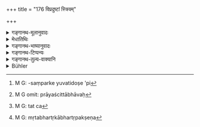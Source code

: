 +++
title = "176 विप्रदुष्टां स्त्रियम्"

+++

<details><summary>गङ्गानथ-मूलानुवादः</summary>

If the wife is particularly corrupt, her husband should keep her confined in one room, and should make her perform that penance which has been prescribed for males in cases of adultery.—(176)
</details>

<details><summary>मेधातिथिः</summary>

**वि**शेषेण **प्रदुष्टां** **निरुन्ध्यात्** पत्नीकार्येभ्यो निर्वर्तयेत् "अर्थस्य संग्रहे चैनाम्" (म्ध् ९.११) इत्यादिभ्यः । **एकवेश्मनीति** निगडबन्धे कर्तव्या । न स्वैरं भर्तृगृहे विहर्तुं लभेत । तत्र निरुद्धां प्रायश्चित्तं कारयेत् । 

- <u>किं</u> पुनः ।

- **<u>यत्</u> पुंसः परदारेषु** प्रायश्चित्तम् उपपातकं ब्राह्मणस्य तत्समानहीनजातीयासु पारदार्यम् इति । वर्णान्तराणां तद् एव । उत्तमागमने तु द्विगुणं वैश्यस्य त्रिगुणं ब्राह्मण्यां क्षत्रियस्य । तथायं विशेषो द्वे परदारे त्रीणि श्रोत्रियस्येति । शूद्रस्य ब्राह्मणीगमने महापातकप्रायश्चित्तम् । वैश्यस्य क्षत्रियागमन उपपातकं द्विगुणं त्रिगुणम् । केचित् तूत्तमागमने शूद्रस्य ब्राह्मणीवद् इच्छन्ति । "प्रातिलोम्ये वधः पुंसाम्" (य्ध् २.२८८) इति लिङ्गदर्शनात्, एतद् उक्तम् । दण्डेष्व् अपि विशेषो दर्शितः । यथैवोत्तमागमने पुंसां व्यवस्था तथैव स्त्रीणां हीनजातीयपुरुषसंपर्के चेति । दोषे ऽपि[^२७४] स्त्रीणाम् अर्धं प्रायश्चित्तम् । 


[^२७४]:
     M G: -saṃparke yuvatidoṣe 'pi

- प्रायश्चित्तार्धम् अर्हन्ति स्त्रियो रोगिण एव च ।

- बालश् चा षोडशाद् वर्षाद् अशीतिपरतः पुमान् ॥ 

- तथा दृष्टव्यभिचारायां गमने लघीयः । स्वैरिण्यां वृषल्याम् अवकीर्णः सचैलस्नानाद् उदकुम्भं दद्याद् ब्राह्मणाय । वैश्यायां चतुर्थकालाहारो ब्राह्मणं भोजयेत् । क्षत्रियायां त्रिरात्रोपोषणं यवाढकं दद्यात् । वैश्यवद् इत्य् अपि स्मर्यते । तद्वच् छूद्रम् आर्यायां द्रष्टव्यम् । ऋतौ वा गच्छतो गर्भम् आदधतो वा ।

- ब्राह्मणक्षत्रियविशां स्त्रियः शूद्रेण संगताः ।

- अप्रजाता विशुध्येयुः प्रायश्चित्तेत नेतरा ॥ (वध् २१.१२)

- अथ वा या एता न केनचिद् ऊह्यन्ते, वैश्येन चरन्ति, तद्गमने ऽस्ति प्रायश्चित्तं नेति संदेहः । 

- <u>कुतः</u> संशयः । 

- <u>दारशब्दस्य</u> संस्कारशब्दत्वात् । असति विवाहे न ता अस्य दारा इति व्यपदेशम् अर्हन्ति । पारदार्ये च प्रायश्चित्तम् । अतो नास्तीत्य् अवगच्छामः । यतस् तु "स्वदारनिरतः" (म्ध् ३.४५) इति नियमो विहितो ऽतो भवतीति मन्यामहे । 

- <u>किं</u> पुनर् अत्र युक्तम् ।

- <u>अस्तीति</u> ।

- <u>कुतः</u> ।

- <u>नियमस्य</u> विहितत्वात् । "अकुर्वन् विहितम्" (म्ध् ११.४३) इत्यादि, तदतिक्रमे प्रायश्चित्तस्मरणात् । मा भून् नामोपपातकम् । न तावता प्रायश्चित्ताभावः[^२७५] प्रायश्चित्तार्थम् उपपातकजातिभ्रंशकरादि परिगणितम् । सामान्यं तु निमित्तं सर्वत्राकुर्वन् विहितम् इत्यादि । 


[^२७५]:
     M G omit: prāyaścittābhāvaḥ

- उक्तं च प्राक् "स्वैरिणीत्यादि" ।

- <u>ननु</u>[^२७६] मृतभर्तृपक्षेण[^२७७] पितृपक्षेण वा संबद्धैव परदारव्यपदेश्या । अधिकाम् अविहारित्वात् स्वैरिण्यः । 


[^२७७]:
     M G: mṛtabhartṛkābhartṛpakṣeṇa


[^२७६]:
     M G: tat ca

- <u>सत्यम्</u> । वेश्यास्व् अपि स्वातन्त्र्यावलंबनः स्वैरिशब्दो न विरुध्यते ।

- अतश् च तासां सचैलस्नानोदकुम्भादिदानम् । 

- <u>तत्र केचिद्</u> आहुः । व्रतम् एतत् । तस्य "व्रतम्" (म्ध् ३.१) इत्य् उपक्रम्य "व्रतानीमानि धारयेत्" (म्ध् ४.१३) इति च यानि विहितानि तानि स्नातकव्रतानि, न सर्वपुरुषधर्मः ॥ ११.१७६ ॥
</details>

<details><summary>गङ्गानथ-भाष्यानुवादः</summary>

If she is ‘*particularly corrupt the husband should keep her confined*’—*i.e*., keep her away from all the duties of a wife’ such as ‘the collecting of wealth’ and so forth (described under 9.11).

‘*In one room*’—*i.e*., she should be kept in chains, and should not be permitted to roam about at will in her husband’s house.

While thus confined, she should be made to perform the necessary expiation.

“What expiation?”

‘*That penance which, has been prescribed for males in cases of adultery*’—that is, in the case of a Brāhmaṇa, adultery, when committed upon a woman of equal or inferior castes, is to be treated as a ‘minor offence,’ which involves the corresponding expiation. So also in the case of men of other castes; but when these latter commit the act on a woman of a superior caste, the expiation for the Vaiśya shall be double; it shall be triple in the case of a Kṣatriya misbehaving with a Brāhmaṇa woman. But for a Vedic scholar, the expiation shall be trebled;—when a Śūdra misbehaves with a Brāhmaṇa woman, the expiation is that which has been prescribed for ‘heinous offences’;—when a Vaiśya misbehaves with a Kṣatriya woman, it is to be treated as a ‘minor offence.’ All this distinction has been explained under ‘Punishments,’ The rules regarding women misbehaving with men of inferior castes shall be the same as those relating to men misbehaving with women of superior castes.

But though the offence may be equal, the corresponding expiation for women shall be only *half* (of what is prescribed for males);—‘women and sick men, boys up to the sixteenth year of age and men after or beyond the eightieth year are subject to only one-half of the prescribed expiation’—says a text

The expiation is lighter in the case of a woman whose unchastity is well known. For instance, if one misbehaves with an unchaste low-caste woman, he should bathe along with his clothes and give a water-jar to a Brāhmaṇa; and if with a similar Vaiśya woman, he should take food at the fourth meal-time and feed Brāhmaṇas; if with a Kṣatriya woman, he should fast for three days and should give a *yavāṭaka*. It has also been declared that he may be treated like a Vaiśya. The same should be understood to be the case with the wife of a Śūdra. In connection with people having intercourse with women during their courses or bringing about their conception, it has been declared that—‘if women of the Brāhmaṇa, Kṣatriya and Vaiśya castes, have intercourse with a Śūdra, they could be purified by expiations, if they have not conceived,—not otherwise.’

In the case of women who have not been wedded by any one, and live by prostitution, it is doubtful whether or not an expiation is necessary for having intercourse with them.

“Why should there be any such doubt?”

Because the term ‘*dāra*,’ ‘wife,’ connotes consecration (a woman who has passed through the sacrament of marriage); and when no marriage has been performed, the woman cannot be called any one’s ‘wife and expiations are necessary only in the case of intercourse with the ‘*wife*’ *of another person*. This would lead us to the conclusion that in the case in question no expiation is needed. On the other band, since it has been laid down that ‘one should remain attached *to his own* wife,’ we think that there should be expiation in the case in question (as it involves infidelity to one’s own wife).

“What then is the right view on this point?”

The right view is that expiation *is* necessary.

“Why so?”

Because the restriction (that one should he devoted to his own wife) has been directly *enjoined*, and expiation has been declared to be necessary in the case of one’s omitting to do what has been *enjoined* (11.41). Even though the offence may not fall under the category of ‘minor offences,’ yet that does not mean that there is to be no expiation. The various kinds of offences—‘minor offences,’ ‘offences leading to loss of caste,’ and so forth—have been enumerated, not by way of an exhaustive list (of offences requiring expiation), but only for the purpose of indicating the necessary expiations. The condition common to all offences has been summed up as—‘omitting to do what is enjoined, etc., etc.’ (11.44). The ease of the ‘wanton’ woman has been already explained, and the prostitute also is an ‘unchaste woman.’

“As a matter of fact, only that woman is to be called ‘another’s wife,’ ‘*paradāra*’ (in connection with the present context) who has intercourse with the paternal or maternal relations of her husband; and such women become known as ‘wanton,’ when they have intercourse with several men.”

True; but to the prostitute also, the term ‘*svairiṇī*,’ ^(‘)wanton,’ is applicable on the basis of her *wantonness or want of self-control*.

Hence in the case of these, there should he both, bathing along with clothes, and also the giving of a water-jar.

In connection with adultery some people hold the following opinion—The avoiding of sexual intercourse is of the nature of a *vow*, and as such pertains, not to all men, but to the Accomplished Student; as it is in reference to him that the texts have set forth the section beginning with the words^(‘)now his vow,’ and ending with—^(‘)these vows he shall keep.’—(176)
</details>

<details><summary>गङ्गानथ-टिप्पन्यः</summary>

The second half of this verse is quoted in *Mitākṣarā* (1.70), and again
under 3.265, as laying down the ‘Three Years’ Penance’ and such other
penances for the woman’s offence of adultery with a man of the higher
caste;—and in *Aparārka* (p. 98);—and the first half is quoted in
*Parāśaramādhava* (Prāyaścitta, p. 285), which explains that the first
half of the verse lays down what is to be done by the husband of the
offending woman, and the second half what is to be done by the woman
herself;—and in *Prāyaścittaviveka* (p. 370), which says that the
meaning is that the husband should keep her in a room, without toilet or
bath, meanly dressed, sleeping on the ground, with food just enough to
keep her alive,—all this till her next menstruation.
</details>

<details><summary>गङ्गानथ-तुल्य-वाक्यानि</summary>

**(verses 11.176-177)  
**

*Mahābhārata* (12.165.63).—‘If one’s wife has misbehaved, she shall be
kept confined, and made to perform the same penance that has been
prescribed for the man committing adultery.’

*Viṣṇu* (53.8).—‘A woman who has committed adultery once must perform
that penance which has been prescribed for the adulterer.’

*Paribhāṣā* (Aparārka, p. 1124).—‘For women and invalids, the expiatory
penances are only half of what has been prescribed for men.’

*Bṛhaspati* (Do., p. 1124).—‘The woman who commits adultery should
perform that same penance which men perform for the guilt of having
intercourse with women of the same caste...... If the act has been
committed without the woman’s consent, her husband shall keep her
guarded in the house, clad in dirty clothes, sleeping on the ground, and
subsisting on food given to her just enough to keep her alive; and he
should have the expiatory penances of *Kṛcchra* and *Parāka* performed
by her.’

*Uśanas* (Do., p. 1125).—‘If a man’s wife has misbehaved, he should keep
her clad in inferior clothes, with all her authority taken away from
her; and she should he made to perform either the *Cāndrāyaṇa* or the
*Prājāpatya*.’

*Saṃvarta* (Do.).—‘If a woman has been ravished by force, with her heart
burning with shame, she becomes purified by performing the *Prājāpatya*;
there is no other purification for her.’

*Ṛṣyaśṛṇga* (Do.).—‘If a woman has been ravished by force by a man of
her own caste, her expiation shall consist of fasting for three days.’

*Gautama* (Do.)—‘A misbehaved woman shall be kept guarded and receive
mere subsistence.’
</details>

<details><summary>Bühler</summary>

177	An exceedingly corrupt wife let her husband confine to one apartment, and compel her to perform the penance which is prescribed for males in cases of adultery.
</details>
